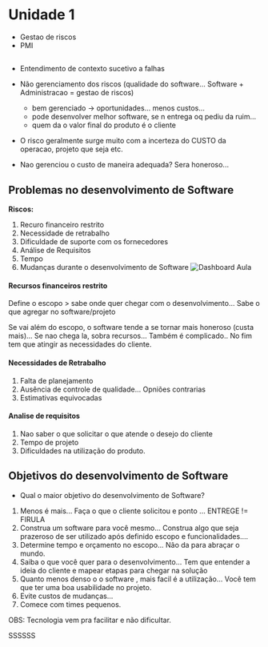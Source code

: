 # Unidade 1

- Gestao de riscos
- PMI

##

- Entendimento de contexto sucetivo a falhas

- Não gerenciamento dos riscos (qualidade do software... Software + Administracao = gestao de riscos)

  - bem gerenciado -> oportunidades... menos custos...
  - pode desenvolver melhor software, se n entrega oq pediu da ruim...
  - quem da o valor final do produto é o cliente

- O risco geralmente surge muito com a incerteza do CUSTO da operacao, projeto que seja etc.
- Nao gerenciou o custo de maneira adequada? Sera honeroso...

## Problemas no desenvolvimento de Software

**Riscos:**

1. Recuro financeiro restrito
2. Necessidade de retrabalho
3. Dificuldade de suporte com os fornecedores
4. Análise de Requisitos
5. Tempo
6. Mudanças durante o desenvolvimento de Software
   ![Dashboard Aula](image.png)

#### Recursos financeiros restrito

Define o escopo > sabe onde quer chegar com o desenvolvimento... Sabe o que agregar no software/projeto

Se vai além do escopo, o software tende a se tornar mais honeroso (custa mais)... Se nao chega la, sobra recursos... Também é complicado.. No fim tem que atingir as necessidades do cliente.

#### Necessidades de Retrabalho

1. Falta de planejamento
2. Ausência de controle de qualidade... Opniões contrarias
3. Estimativas equivocadas

#### Analise de requisitos

1. Nao saber o que solicitar o que atende o desejo do cliente
2. Tempo de projeto
3. Dificuldades na utilização do produto.

## Objetivos do desenvolvimento de Software

- Qual o maior objetivo do desenvolvimento de Software?

1. Menos é mais... Faça o que o cliente solicitou e ponto ... ENTREGE != FIRULA
2. Construa um software para você mesmo... Construa algo que seja prazeroso de ser utilizado após definido escopo e funcionalidades....
3. Determine tempo e orçamento no escopo... Não da para abraçar o mundo.
4. Saiba o que você quer para o desenvolvimento... Tem que entender a ideia do cliente e mapear etapas para chegar na solução
5. Quanto menos denso o o software , mais facil é a utilização... Você tem que ter uma boa usabilidade no projeto.
6. Evite custos de mudanças...
7. Comece com times pequenos.

OBS: Tecnologia vem pra facilitar e não dificultar.

SSSSSS
